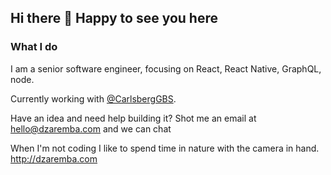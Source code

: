 ## Hi there 👋 Happy to see you here

### What I do
I am a senior software engineer, focusing on React, React Native, GraphQL, node.

Currently working with [@CarlsbergGBS](https://github.com/CarlsbergGBS).

Have an idea and need help building it? Shot me an email at hello@dzaremba.com and we can chat

When I'm not coding I like to spend time in nature with the camera in hand.
http://dzaremba.com


<!--
**dani-z/dani-z** is a ✨ _special_ ✨ repository because its `README.md` (this file) appears on your GitHub profile.

Here are some ideas to get you started:

- 🔭 I’m currently working on ...
- 🌱 I’m currently learning ...
- 👯 I’m looking to collaborate on ...
- 🤔 I’m looking for help with ...
- 💬 Ask me about React, React Native, anythings Javascript
- 📫 How to reach me: hello@dzaremba.com
- 💬 Favourite quote: "Doing something and getting it wrong is at least ten times more productive than doing nothing"
- 😄 Pronouns: ...
- ⚡ Fun fact: ...
-->
